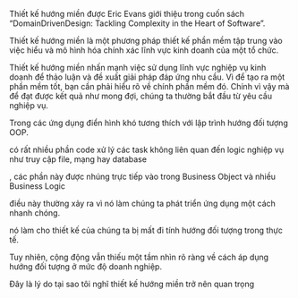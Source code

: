 <!--@Thiết kế hướng miền là gì?-->

Thiết kế hướng miền được Eric Evans giới thiệu trong cuốn sách “DomainDrivenDesign: Tackling Complexity in the Heart of Software”.

Thiết kế hướng miền là một phương pháp thiết kế phần mềm tập trung vào việc hiểu và mô hình hóa chính xác lĩnh vực kinh doanh của một tổ chức.

Thiết kế hướng miền nhấn mạnh việc sử dụng lĩnh vực nghiệp vụ kinh doanh để thảo luận và đề xuất giải pháp đáp ứng nhu cầu. Vì để tạo ra một phần mềm tốt, bạn cần phải hiểu rõ về chính phần mềm đó.
Chính vì vậy mà để đạt được kết quả như mong đợi, chúng ta thường bắt đầu từ yêu cầu nghiệp vụ.



<!--OOP--> 
 Trong các ứng dụng điển hình khó tương thích với  lập trình hướng đối tượng OOP. 
 
 
 có rất nhiều phần code xử lý các task không liên quan đến logic nghiệp vụ   như truy cập file, mạng hay database
 
 
 
 
 , các phần này   được nhúng trực tiếp vào trong Business Object và nhiều Business Logic  
 
 
 
 điều này thường xảy ra vì nó làm chúng ta phát triển ứng dụng một cách nhanh chóng. 
 
 
   nó làm cho thiết kế của chúng ta bị mất đi tính hướng đối tượng trong thực tế.

Tuy nhiên, cộng động vẫn thiếu một tầm nhìn rõ ràng về cách áp dụng hướng đối tượng ở mức độ doanh nghiệp. 


Đây là lý do tại sao tôi nghĩ thiết kế hướng miền trở nên quan trọng


<!--OOP-->

<!--micro-->





<!--Trong ngữ cảnh của phát triển kiến trúc vi dịch vụ, thiết kế hướng miền giúp đảm bảo rằng mỗi kiến trúc vi dịch vụ được thiết kế để phản ánh một phần cụ thể của lĩnh vực kinh doanh, tăng cường sự hiểu biết và tính nhất quán trong toàn bộ hệ thống.-->
<!--mỗi vi dịch vụ được gán cho một nhóm nhỏ.-->
<!--và các nhóm này được hỗ trợ bởi các chuyên gia ngành .-->


<!--micro-->


